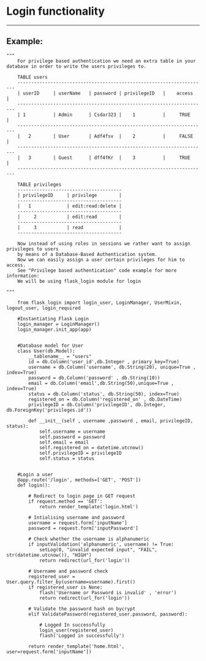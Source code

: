 # Login functionality
-------

## Example:


    """
        For privilege based authentication we need an extra table in your database in order to write the users privileges to.

        TABLE users
        ---------------------------------------------------------------------
        | userID     | userName   | password | privilegeID   |    access	| 
        ---------------------------------------------------------------------   
        | 1	         | Admin	  | Csdar323 |	  1		     | 	   TRUE		|
        ---------------------------------------------------------------------   	
        |	2	     | User		  | Adf4fsv  |	  2		     |	   FALSE	|
        ---------------------------------------------------------------------   
        |	3	     | Guest	  | dff4fKr  |	  3		     |	   TRUE		|
        ---------------------------------------------------------------------   

        TABLE privileges
        -------------------------------------- 
        | privilegeID     | privilege        |
        --------------------------------------
        |   1	    	  | edit:read:delete |
        --------------------------------------
        |	  2	 	      | edit:read		 |
        --------------------------------------
        |	  3	 	      | read	         |
        --------------------------------------

        Now instead of using roles in sessions we rather want to assign privileges to users
        by means of a Database-Based Authentication system.
        Now we can easily assign a user certain privileges for him to access.
        See "Privilege based authentication" code example for more information:
        We will be using flask_login module for login
    
    """

        from flask_login import login_user, LoginManager, UserMixin, logout_user, login_required

        #Instantiating Flask Login
        login_manager = LoginManager()
        login_manager.init_app(app)


        #Database model for User
        class User(db.Model):
            __tablename__ = "users"
            id = db.Column('user_id',db.Integer , primary_key=True)
            username = db.Column('username', db.String(20), unique=True , index=True)
            password = db.Column('password' , db.String(10))
            email = db.Column('email',db.String(50),unique=True , index=True)
            status = db.Column('status', db.String(50), index=True)
            registered_on = db.Column('registered_on' , db.DateTime)
            privilegeID = db.Column('privilegeID', db.Integer, db.ForeignKey('privileges.id'))
 
            def __init__(self , username ,password , email, privilegeID, status):
                self.username = username
                self.password = password
                self.email = email
                self.registered_on = datetime.utcnow()
                self.privilegeID = privilegeID
                self.status = status


        #Login a user
        @app.route('/login', methods=['GET', 'POST'])
        def login():
            
            # Redirect to login page in GET request
            if request.method == 'GET':
                return render_template('login.html')
            
            # Intialising username and password
            username = request.form['inputName']
            password = request.form['inputPassword']

            # Check whether the username is alphanumeric
            if inputValidation('alphanumeric', username) != True:
                setLog(0, "invalid expected input", "FAIL", str(datetime.utcnow()), "HIGH")
                return redirect(url_for('login'))

            # Username and password check   
            registered_user = User.query.filter_by(username=username).first()
            if registered_user is None:
                flash('Username or Password is invalid' , 'error')
                return redirect(url_for('login'))

            # Validate the password hash on bycrypt
            elif ValidatePassword(registered_user.password, password):

                # Logged In successfully
                login_user(registered_user)
                flash('Logged in successfully')
            
            return render_template('home.html', user=request.form['inputName'])
